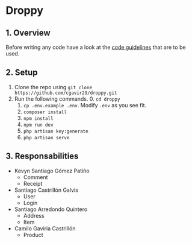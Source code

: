 # Droppy

## 1. Overview
Before writing any code have a look at the [code guidelines](guidelines) that are to be used.

## 2. Setup
1. Clone the repo using `git clone https://github.com/cgavir29/droppy.git`
3. Run the following commands.
    0. `cd droppy`
    1. `cp .env.example .env`. Modify `.env` as you see fit.
    2. `composer install`
    3. `npm install`
    4. `npm run dev`
    5. `php artisan key:generate`
    6. `php artisan serve`
  

## 3. Responsabilities
- Kevyn Santiago Gómez Patiño
  - Comment
  - Receipt
- Santiago Castrillón Galvis
  - User
  - Login
- Santiago Arredondo Quintero
  - Address
  - Item
- Camilo Gaviria Castrillón
  - Product

